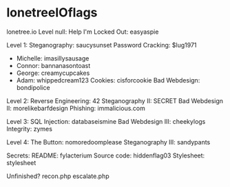 # lonetreeIOflags
lonetree.io
Level null:
Help I'm Locked Out: easyaspie

Level 1:
Steganography: saucysunset
Password Cracking: $lug1971
- Michelle: imasillysausage
- Connor: bannanasontoast
- George: creamycupcakes
- Adam: whippedcream123
Cookies: cisforcookie
Bad Webdesign: bondipolice

Level 2:
Reverse Engineering: 42
Steganography II: SECRET
Bad Webdesign II: morelikebarfdesign
Phishing: immalicious.com

Level 3:
SQL Injection: databaseismine
Bad Webdesign III: cheekylogs
Integrity: zymes

Level 4:
The Button: nomoredoomplease
Steganography III: sandypants

Secrets:
README: fylacterium
Source code: hiddenflag03
Stylesheet: stylesheet

Unfinished?
recon.php
escalate.php
